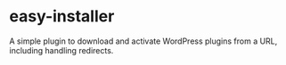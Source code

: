 # easy-installer
A simple plugin to download and activate WordPress plugins from a URL, including handling redirects.
